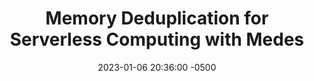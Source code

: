 ---
layout: paper-summary
title:  "Memory Deduplication for Serverless Computing with Medes"
date:   2023-01-06 20:36:00 -0500
categories: paper
paper_title: "Memory Deduplication for Serverless Computing with Medes"
paper_link: https://dl.acm.org/doi/10.1145/3492321.3524272
paper_keyword: Serverless; Deduplication; Cold-Start Latency
paper_year: EuroSys 2022
rw_set:
htm_cd:
htm_cr:
version_mgmt:
---
